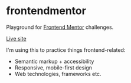 # frontendmentor

Playground for [Frontend Mentor](https://www.frontendmentor.io/) challenges.

[Live site](https://mubaraqwahab.github.io/frontendmentor/)

I'm using this to practice things frontend-related:

* Semantic markup + accessibility
* Responsive, mobile-first design
* Web technologies, frameworks etc.
